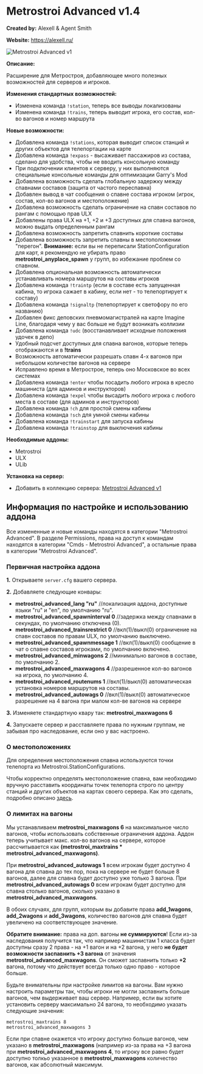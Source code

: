# Metrostroi Advanced v1.4

**Created by:** Alexell & Agent Smith

**Website:** https://alexell.ru/
 
![Metrostroi Advanced v1](http://metrostroi.alexell.ru/images/metrostroi_advanced.jpg)

**Описание:**

Расширение для Метростроя, добавляющее много полезных возможностей для серверов и игроков.

**Изменения стандартных возможностей:**
* Изменена команда `!station`, теперь все выводы локализованы
* Изменена команда `!trains`, теперь выводит игрока, его состав, кол-во вагонов и номер маршрута

**Новые возможности:**
* Добавлена команда `!stations`, которая выводит список станций и других объектов для телепортации на карте
* Добавлена команда `!expass` - высаживает пассажиров из состава, сделано для удобства, чтобы не вводить консольную команду
* При подключении клиентов к серверу, у них выполняются специальные консольные команды для оптимизации Garry's Mod
* Добавлена возможность сделать глобальную задержку между спавнами составов (защита от частого переспавна)
* Добавлен вывод в чат сообщения о спавне состава игроком (игрок, состав, кол-во вагонов и местоположение)
* Добавлена возможность сделать ограничение на спавн составов по рангам с помощью прав ULX
* Добавлены права ULX на +1, +2 и +3 доступных для спавна вагонов, можно выдать определенным рангам
* Добавлена возможность запретить спавнить короткие составы
* Добавлена возможность запретить спавны в местоположении "перегон". **Внимание:** если вы не переписали StationConfiguration для карт, я рекомендую не убирать право **metrostroi_anyplace_spawn** у групп, во избежание проблем со спавном.
* Добавлена опциональная возможность автоматически устанавливать номера маршрутов на составы игроков
* Добавлена команда `!traintp` (если в составе есть запущенная кабина, то игрока сажает в кабину, если нет - то телепортирует к составу)
* Добавлена команда `!signaltp` (телепортирует к светофору по его названию)
* Добавлен фикс деповских пневмомагистралей на карте Imagine Line, благодаря чему у вас больше не будут возникать коллизии
* Добавлена команда `!udc` (восстанавливает исходные положения удочек в депо)
* Удобный подсчет доступных для спавна вагонов, которые теперь отображаются и в **!trains**
* Возможность автоматически разрешать спавн 4-х вагонов при небольшом количестве вагонов на сервере
* Исправлено время в Метрострое, теперь оно Московское во всех системах
* Добавлена команда `!enter` чтобы посадить любого игрока в кресло машиниста (для админов и инструкторов)
* Добавлена команда `!expel` чтобы высадить любого игрока с любого места в составе (для админов и инструкторов)
* Добавлена команда `!ch` для простой смены кабины
* Добавлена команда `!sch` для умной смены кабины
* Добавлена команда `!trainstart` для запуска кабины
* Добавлена команда `!trainstop` для выключения кабины

**Необходимые аддоны:**

* Metrostroi
* ULX
* ULib

**Установка на сервер:**
* Добавить в коллекцию сервера: [Metrostroi Advanced v1](https://steamcommunity.com/sharedfiles/filedetails/?id=1838480881)

## Информация по настройке и использованию аддона

Все измененные и новые команды находятся в категории "Metrostroi Advanced". В разделе Permissions, права на доступ к командам находятся в категории "Cmds - Metrostroi Advanced", а остальные права в категории "Metrostroi Advanced".

### Первичная настройка аддона

**1.** Открываете `server.cfg` вашего сервера.

**2.** Добавляете следующие конвары:
* **metrostroi_advanced_lang "ru"** //локализация аддона, доступные языки "ru" и "en", по умолчанию "ru".
* **metrostroi_advanced_spawninterval 0** //задержка между спавнами в секундах, по умолчанию отключена (0).
* **metrostroi_advanced_trainsrestrict 0** //вкл(1)/выкл(0) ограничение на спавн составов по правам ULX, по умолчанию выключено.
* **metrostroi_advanced_spawnmessage 1** //вкл(1)/выкл(0) сообщение в чат о спавне составов игроками, по умолчанию включено.
* **metrostroi_advanced_minwagons 2** //минимально вагонов в составе, по умолчанию 2.
* **metrostroi_advanced_maxwagons 4** //разрешенное кол-во вагонов на игрока, по умолчанию 4.
* **metrostroi_advanced_routenums 1** //вкл(1)/выкл(0) автоматическая установка номеров маршрутов на составы.
* **metrostroi_advanced_autowags 0** //вкл(1)/выкл(0) автоматическое разрешение на 4 вагона при малом кол-ве вагонов на сервере

**3.** Изменяете стандартную квару так: **metrostroi_maxwagons 6**

**4.** Запускаете сервер и расставляете права по нужным группам, не забывая про наследование, если оно у вас настроено.

### О местоположениях
Для определения местоположения спавна используются точки телепорта из Metrostroi.StationConfigurations.

Чтобы корректно определять местоположение спавна, вам необходимо вручную расставить координаты точек телепорта строго по центру станций и других объектов на картах своего сервера.
Как это сделать, подробно описано [здесь](https://github.com/Alexell/metrostroi_scoreboard/blob/master/README.md#%D0%BA%D0%B0%D0%BA-%D1%81%D0%B4%D0%B5%D0%BB%D0%B0%D1%82%D1%8C-%D1%81%D0%BE%D0%B1%D1%81%D1%82%D0%B2%D0%B5%D0%BD%D0%BD%D1%8B%D0%B5-%D1%82%D0%BE%D1%87%D0%BA%D0%B8-%D1%82%D0%B5%D0%BB%D0%B5%D0%BF%D0%BE%D1%80%D1%82%D0%B0).

### О лимитах на вагоны
Мы устанавливаем **metrostroi_maxwagons 6** на максимальное число вагонов, чтобы использовать собственные ограничения аддона.
Аддон теперь учитывает макс. кол-во вагонов на сервере, которое рассчитывается как **(metrostroi_maxtrains * metrostroi_advanced_maxwagons)**.

При **metrostroi_advanced_autowags 1** всем игрокам будет доступно 4 вагона для спавна до тех пор, пока на сервере не будет больше 8 вагонов, далее для спавна будет доступно уже только 3 вагона.
При **metrostroi_advanced_autowags 0** всем игрокам  будет доступно для спавна столько вагонов, сколько указано в **metrostroi_advanced_maxwagons**.

В обоих случаях, для групп, которым вы добавите права **add_1wagons**, **add_2wagons** и **add_3wagons**, количество вагонов для спавна будет увеличено на соответствующее значение.

**Обратите внимание:** права на доп. вагоны **не суммируются**! Если из-за наследования получится так, что например машинистам 1 класса будет доступны сразу 2 права - на +1 вагон и на +2 вагона, у него **не будет возможности заспавнить +3 вагона** от значения **metrostroi_advanced_maxwagons**. Он сможет заспавнить только **+2** вагона, потому что действует всегда только одно право - которое больше.

Будьте внимательны при настройке лимитов на вагоны. Вам нужно настроить параметры так, чтобы игроки не могли заспавнить больше вагонов, чем выдерживает ваш сервер. Например, если вы хотите установить серверу максимально 24 вагона, то необходимо указать следующие значения:
```
metrostroi_maxtrains 8
metrostroi_advanced_maxwagons 3
```
Если при спавне окажется что игроку доступно больше вагонов, чем указано в **metrostroi_maxwagons** (например из-за права на +3 вагона при **metrostroi_advanced_maxwagons 4**, то игроку все равно будет доступно толкьо указанное в **metrostroi_maxwagons** количество вагонов, как абсолютный максимум.

